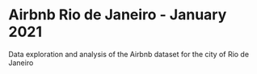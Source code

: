 # Airbnb Rio de Janeiro - January 2021
Data exploration and analysis of the Airbnb dataset for the city of Rio de Janeiro

